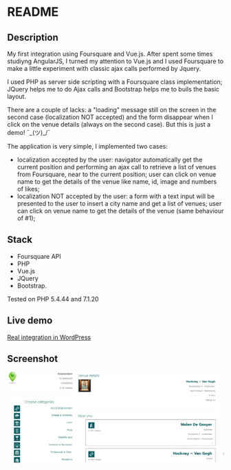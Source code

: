# README

## Description
My first integration using Foursquare and Vue.js. After spent some times studiyng AngularJS, I turned my attention to Vue.js and I used Foursquare to make a little experiment with classic ajax calls performed by Jquery.

I used PHP as server side scripting with a Foursquare class implementation; JQuery helps me to do Ajax calls and Bootstrap helps me to buils the basic layout.

There are a couple of lacks: a "loading" message still on the screen in the second case (localization NOT accepted) and the form disappear when I click on the venue details (always on the second case). But this is just a demo!  ¯\_(ツ)_/¯

The application is very simple, I implemented two cases:
- localization accepted by the user: navigator automatically get the current position and performing an ajax call to retrieve a list of venues from Foursquare, near to the current position; user can click on venue name to get the details of the venue like name, id, image and numbers of likes;
- localization NOT accepted by the user: a form with a text input will be presented to the user to insert a city name and get a list of venues; user can click on venue name to get the details of the venue (same behaviour of #1);

## Stack
- Foursquare API
- PHP
- Vue.js
- JQuery
- Bootstrap.

Tested on PHP 5.4.44 and 7.1.20

## Live demo
[Real integration in WordPress](https://www.giuseppemaccario.com/foursquare-integration/)

## Screenshot
![VueSquare - G.Maccario](https://github.com/gmaccario/vuesquare/blob/master/screenshot.png?raw=true)